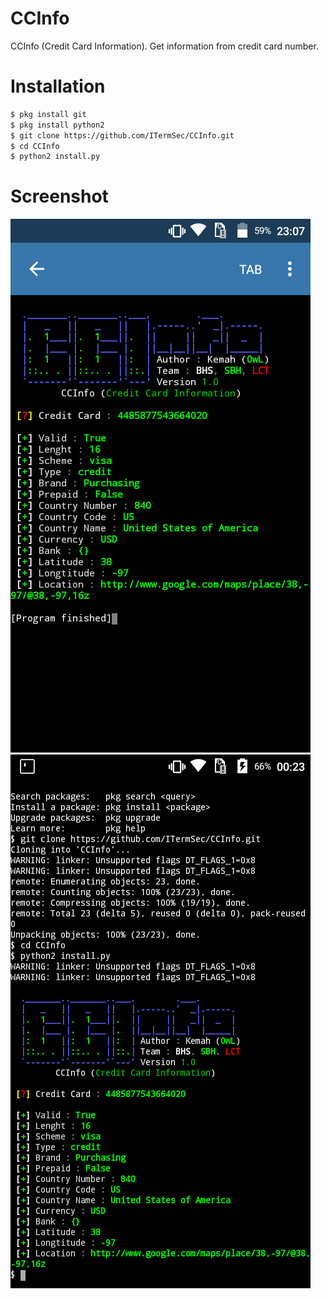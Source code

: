 # CCInfo
CCInfo (Credit Card Information). Get information from credit card number.
# Installation
```bash
$ pkg install git
$ pkg install python2
$ git clone https://github.com/ITermSec/CCInfo.git
$ cd CCInfo
$ python2 install.py
```
# Screenshot
<img src=".images/CCInfo1.jpg"/>
<img src=".images/CCInfo2.jpg"/>
